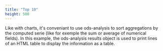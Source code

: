 ```yaml
---
title: "Top 10"
height: 500
---
```


Like with charts, it's conveniant to use ods-analysis to sort aggregations by the computed serie (like for exemple the sum or average of numerical fields). In this example, the ods-analysis results object is used to print lines of an HTML table to display the information as a table.
